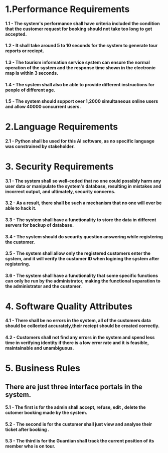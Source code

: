 # 1.Performance Requirements

#### 1.1 - The system's performance shall have criteria included the condition that the customer request for booking should not take too long to get accepted.

#### 1.2 - It shall take around 5 to 10 seconds for the system to generate tour reports or reciept.

#### 1.3 - The tourism information service system can ensure the normal operation of the system and the response time shown in the electronic map is within 3 seconds.

#### 1.4 - The system shall also be able to provide different instructions for people of different age.

#### 1.5 - The system should support over 1,2000 simultaneous online users and allow 40000 concurrent users.

# 2.Language Requirements

#### 2.1 - Python shall be used for this AI software, as no specific language was constrained by stakeholder.

# 3. Security Requirements

#### 3.1 - The system shall so well-coded that no one could possibly harm any user data or manipulate the system's database, resulting in mistakes and incorrect output, and ultimately, security concerns.

#### 3.2 - As a result, there shall be such a mechanism that no one will ever be able to hack it.

#### 3.3 - The system shall have a functionality to store the data in different servers for backup of database.

#### 3.4 - The system should do security question answering while registering the customer.

#### 3.5 - The system shall allow only the registered customers enter the system, and it will verify the customer ID when logining the system after registering.

#### 3.6 - The system shall have a functionality that some specific functions can only be run by the administrator, making the functional separation to the administrator and the customer.

# 4. Software Quality Attributes

#### 4.1 - There shall be no errors in the system, all of the customers data should be collected accurately,their reciept should be created correctly.

#### 4.2 - Customers shall not find any errors in the system and spend less time in verifying identity if there is a low error rate and it is feasible, maintainable and unambiguous.

# 5. Business Rules

## There are just three interface portals in the system.

#### 5.1 - The first is for the admin shall accept, refuse, edit , delete the cutomer booking made by the system.

#### 5.2 - The second is for the customer shall just view and analyse their ticket after booking .

#### 5.3 - The third is for the Guardian shall track the current position of its member who is on tour.

